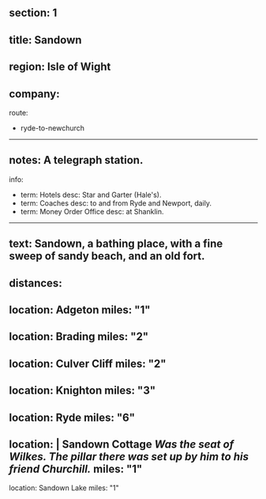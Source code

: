 section: 1
----
title: Sandown
----
region: Isle of Wight
----
company:
----
route:
- ryde-to-newchurch
----
notes: A telegraph station.
----
info:
- term: Hotels
  desc: Star and Garter (Hale's).
- term: Coaches
  desc: to and from Ryde and Newport, daily.
- term: Money Order Office
  desc: at Shanklin.
----
text: Sandown, a bathing place, with a fine sweep of sandy beach, and an old fort.
----
distances:
- 
  location: Adgeton
  miles: "1"
- 
  location: Brading
  miles: "2"
- 
  location: Culver Cliff
  miles: "2"
- 
  location: Knighton
  miles: "3"
- 
  location: Ryde
  miles: "6"
- 
  location: |
    Sandown Cottage
    *Was the seat of Wilkes. The pillar there was set up by him to his friend Churchill.*
  miles: "1"
- 
  location: Sandown Lake
  miles: "1"
